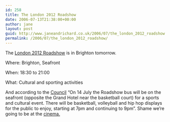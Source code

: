 ```yaml
---
id: 258
title: The London 2012 Roadshow
date: 2006-07-13T21:38:00+00:00
author: jane
layout: post
guid: http://www.janeandrichard.co.uk/2006/07/the_london_2012_roadshow
permalink: /2006/07/the_london_2012_roadshow/
---
```

The [London 2012 Roadshow](http://www.london2012.org/en/gettinginvolved/2012+Roadshow/) is in Brighton tomorrow. 

Where: Brighton, Seafront
  

  
When: 18:30 to 21:00
  

  
What: Cultural and sporting activities 

And according to the [Council](http://www.brighton-hove.gov.uk/index.cfm?request=c1158804) &#8220;On 14 July the Roadshow bus will be on the seafront (opposite the Grand Hotel near the basketball court) for a sports and cultural event. There will be basketball, volleyball and hip hop displays for the public to enjoy, starting at 7pm and continuing to 9pm&#8221;. Shame we&#8217;re going to be at the [cinema.](http://www.imdb.com/title/tt0383574/)